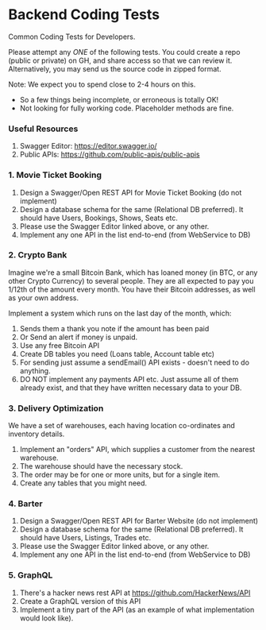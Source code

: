 # Backend Coding Tests
Common Coding Tests for Developers.

Please attempt any *ONE* of the following tests.
You could create a repo (public or private) on GH, and share access so that we can review it.
Alternatively, you may send us the source code in zipped format.

Note: We expect you to spend close to 2-4 hours on this. 
- So a few things being incomplete, or erroneous is totally OK!
- Not looking for fully working code. Placeholder methods are fine.

### Useful Resources

1. Swagger Editor: https://editor.swagger.io/
2. Public APIs: https://github.com/public-apis/public-apis

### 1. Movie Ticket Booking

1. Design a Swagger/Open REST API for Movie Ticket Booking (do not implement)
2. Design a database schema for the same (Relational DB preferred). It should have Users, Bookings, Shows, Seats etc.
3. Please use the Swagger Editor linked above, or any other.
4. Implement any one API in the list end-to-end (from WebService to DB)

### 2. Crypto Bank

Imagine we're a small Bitcoin Bank, which has loaned money (in BTC, or any other Crypto Currency) to several people.
They are all expected to pay you 1/12th of the amount every month. You have their Bitcoin addresses, as well as your own address.

Implement a system which runs on the last day of the month, which:
1. Sends them a thank you note if the amount has been paid
2. Or Send an alert if money is unpaid.
3. Use any free Bitcoin API
4. Create DB tables you need (Loans table, Account table etc)
5. For sending just assume a sendEmail() API exists - doesn't need to do anything.
6. DO NOT implement any payments API etc. Just assume all of them already exist, and that they have written necessary data to your DB.

### 3. Delivery Optimization

We have a set of warehouses, each having location co-ordinates and inventory details.

1. Implement an "orders" API, which supplies a customer from the nearest warehouse. 
2. The warehouse should have the necessary stock.
3. The order may be for one or more units, but for a single item.
4. Create any tables that you might need.

### 4. Barter

1. Design a Swagger/Open REST API for Barter Website (do not implement)
2. Design a database schema for the same (Relational DB preferred). It should have Users, Listings, Trades etc.
3. Please use the Swagger Editor linked above, or any other.
4. Implement any one API in the list end-to-end (from WebService to DB)

### 5. GraphQL

1. There's a hacker news rest API at https://github.com/HackerNews/API
2. Create a GraphQL version of this API
3. Implement a tiny part of the API (as an example of what implementation would look like). 

